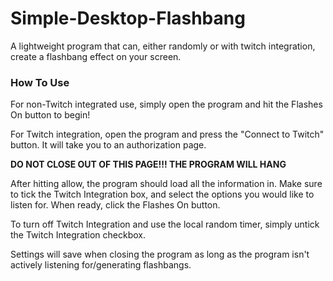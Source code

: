# Simple-Desktop-Flashbang
A lightweight program that can, either randomly or with twitch integration, create a flashbang effect on your screen.

### How To Use
For non-Twitch integrated use, simply open the program and hit the Flashes On button to begin!

For Twitch integration, open the program and press the "Connect to Twitch" button. It will take you to an authorization page.

**DO NOT CLOSE OUT OF THIS PAGE!!! THE PROGRAM WILL HANG**

After hitting allow, the program should load all the information in. Make sure to tick the Twitch Integration box, and select the options you would like to listen for. When ready, click the Flashes On button.

To turn off Twitch Integration and use the local random timer, simply untick the Twitch Integration checkbox.

Settings will save when closing the program as long as the program isn't actively listening for/generating flashbangs.
